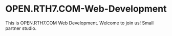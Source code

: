 # OPEN.RTH7.COM-Web-Development
This is OPEN.RTH7.COM Web Development.
Welcome to join us!
Small partner studio.
